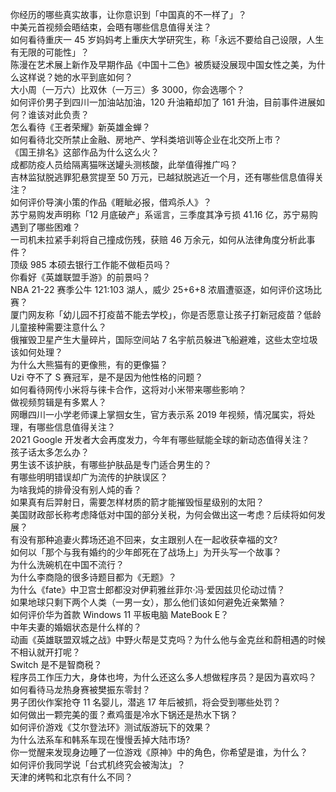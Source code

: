 你经历的哪些真实故事，让你意识到「中国真的不一样了」？  
中美元首视频会晤结束，会晤有哪些信息值得关注？  
如何看待重庆一 45 岁妈妈考上重庆大学研究生，称「永远不要给自己设限，人生有无限的可能性」？  
陈漫在艺术展上新作及早期作品《中国十二色》被质疑没展现中国女性之美，为什么这样说？她的水平到底如何？  
大小周（一万六）比双休（一万三）多 3000，你会选哪个？  
如何评价男子到四川一加油站加油，120 升油箱却加了 161 升油，目前事件进展如何？谁该对此负责？  
怎么看待《王者荣耀》新英雄金蝉？  
如何看待北交所禁止金融、房地产、学科类培训等企业在北交所上市？  
《国王排名》这部作品为什么这么火？  
成都防疫人员给隔离猫咪送罐头测核酸，此举值得推广吗？  
吉林监狱脱逃罪犯悬赏提至 50 万元，已越狱脱逃近一个月，还有哪些信息值得关注？  
如何评价导演小策的作品《睚眦必报，借鸡杀人》？  
苏宁易购发声明称「12 月底破产」系谣言，三季度其净亏损 41.16 亿，苏宁易购遇到了哪些困难？  
一司机未拉紧手刹将自己撞成伤残，获赔 46 万余元，如何从法律角度分析此事件？  
顶级 985 本硕去银行工作能不做柜员吗？  
你看好《英雄联盟手游》的前景吗？  
NBA 21-22 赛季公牛 121:103 湖人，威少 25+6+8 浓眉遭驱逐，如何评价这场比赛？  
厦门网友称「幼儿园不打疫苗不能去学校」，你是否愿意让孩子打新冠疫苗？低龄儿童接种需要注意什么？  
俄摧毁卫星产生大量碎片，国际空间站 7 名宇航员躲进飞船避难，这些太空垃圾该如何处理？  
为什么大熊猫有的更像熊，有的更像猫？  
Uzi 夺不了 S 赛冠军，是不是因为他性格的问题？  
如何看待网传小米将与徕卡合作，这将对小米带来哪些影响？  
做视频剪辑是有多累人？  
网曝四川一小学老师课上掌掴女生，官方表示系 2019 年视频，情况属实，将处理，有哪些信息值得关注？  
2021 Google 开发者大会再度发力，今年有哪些赋能全球的新动态值得关注？  
孩子话太多怎么办？  
男生该不该护肤，有哪些护肤品是专门适合男生的？  
有哪些明明错误却广为流传的护肤误区？  
为啥我炖的排骨没有别人炖的香？  
如果真有后羿射日，需要怎样材质的箭才能摧毁恒星级别的太阳？  
美国财政部长称考虑降低对中国的部分关税，为何会做出这一考虑？后续将如何发展？  
有没有那种追妻火葬场还追不回来，女主跟别人在一起收获幸福的文?  
如何以「那个与我有婚约的少年郎死在了战场上」为开头写一个故事？  
为什么洗碗机在中国不流行？  
为什么李商隐的很多诗题目都为《无题》？  
为什么《fate》中卫宫士郎都没对伊莉雅丝菲尔·冯·爱因兹贝伦动过情？  
如果地球只剩下两个人类（一男一女），那么他们该如何避免近亲繁殖？  
如何评价华为首款 Windows 11 平板电脑 MateBook E？  
中年夫妻的婚姻状态是什么样的？  
动画《英雄联盟双城之战》中野火帮是艾克吗？为什么他与金克丝和蔚相遇的时候不相认就开打呢？  
Switch 是不是智商税？  
程序员工作压力大，身体也垮，为什么还这么多人想做程序员？是因为喜欢吗？  
如何看待马龙热身赛被樊振东零封？  
男子团伙作案抢夺 11 名婴儿，潜逃 17 年后被抓，将会受到哪些处罚？  
如何做出一颗完美的蛋？煮鸡蛋是冷水下锅还是热水下锅？  
如何评价游戏《艾尔登法环》测试版游玩下的效果？  
为什么法系车和韩系车现在慢慢丢掉大陆市场?  
你一觉醒来发现身边睡了一位游戏《原神》中的角色，你希望是谁，为什么？  
如何评价我同学说「台式机终究会被淘汰」？  
天津的烤鸭和北京有什么不同？  

